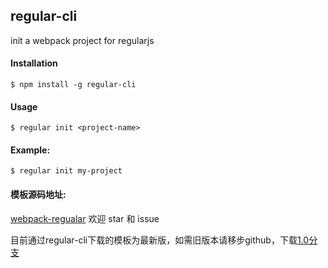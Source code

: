 ## regular-cli

init a webpack project for regularjs

#### Installation
```
$ npm install -g regular-cli
```

#### Usage
```
$ regular init <project-name>
```
#### Example:
```
$ regular init my-project
```

#### 模板源码地址:
[webpack-regualar](https://github.com/fisher-zh/webpack-regular)
欢迎 star 和 issue

目前通过regular-cli下载的模板为最新版，如需旧版本请移步github，下载[1.0分支](https://github.com/fisher-zh/webpack-regular/tree/1.0.0)
